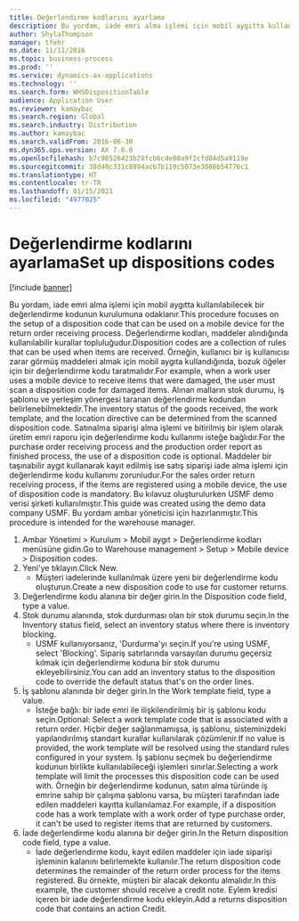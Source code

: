 ```yaml
---
title: Değerlendirme kodlarını ayarlama
description: Bu yordam, iade emri alma işlemi için mobil aygıtta kullanılabilecek bir değerlendirme kodunun kurulumuna odaklanır.
author: ShylaThompson
manager: tfehr
ms.date: 11/11/2016
ms.topic: business-process
ms.prod: ''
ms.service: dynamics-ax-applications
ms.technology: ''
ms.search.form: WHSDispositionTable
audience: Application User
ms.reviewer: kamaybac
ms.search.region: Global
ms.search.industry: Distribution
ms.author: kamaybac
ms.search.validFrom: 2016-06-30
ms.dyn365.ops.version: AX 7.0.0
ms.openlocfilehash: b7c98526423b28fcb6c4e00a9f2cfd84d5a9119e
ms.sourcegitcommit: 38d40c331c8894acb7b119c5073e3088b54776c1
ms.translationtype: HT
ms.contentlocale: tr-TR
ms.lasthandoff: 01/15/2021
ms.locfileid: "4977025"
---
```

# <a name="set-up-dispositions-codes"></a><span data-ttu-id="6ba58-103">Değerlendirme kodlarını ayarlama</span><span class="sxs-lookup"><span data-stu-id="6ba58-103">Set up dispositions codes</span></span>

[!include [banner](../../includes/banner.md)]

<span data-ttu-id="6ba58-104">Bu yordam, iade emri alma işlemi için mobil aygıtta kullanılabilecek bir değerlendirme kodunun kurulumuna odaklanır.</span><span class="sxs-lookup"><span data-stu-id="6ba58-104">This procedure focuses on the setup of a disposition code that can be used on a mobile device for the return order receiving process.</span></span> <span data-ttu-id="6ba58-105">Değerlendirme kodları, maddeler alındığında kullanılabilir kurallar topluluğudur.</span><span class="sxs-lookup"><span data-stu-id="6ba58-105">Disposition codes are a collection of rules that can be used when items are received.</span></span> <span data-ttu-id="6ba58-106">Örneğin, kullanıcı bir iş kullanıcısı zarar görmüş maddeleri almak için mobil aygıta kullandığında, bozuk öğeler için bir değerlendirme kodu taratmalıdır.</span><span class="sxs-lookup"><span data-stu-id="6ba58-106">For example, when a work user uses a mobile device to receive items that were damaged, the user must scan a disposition code for damaged items.</span></span> <span data-ttu-id="6ba58-107">Alınan malların stok durumu, iş şablonu ve yerleşim yönergesi taranan değerlendirme kodundan belirlenebilmektedir.</span><span class="sxs-lookup"><span data-stu-id="6ba58-107">The inventory status of the goods received, the work template, and the location directive can be determined from the scanned disposition code.</span></span> <span data-ttu-id="6ba58-108">Satınalma siparişi alma işlemi ve bitirilmiş bir işlem olarak üretim emri raporu için değerlendirme kodu kullanımı isteğe bağlıdır.</span><span class="sxs-lookup"><span data-stu-id="6ba58-108">For the purchase order receiving process and the production order report as finished process, the use of a disposition code is optional.</span></span> <span data-ttu-id="6ba58-109">Maddeler bir taşınabilir aygıt kullanarak kayıt edilmiş ise satış siparişi iade alma işlemi için değerlendirme kodu kullanımı zorunludur.</span><span class="sxs-lookup"><span data-stu-id="6ba58-109">For the sales order return receiving process, if the items are registered using a mobile device, the use of disposition code is mandatory.</span></span>  <span data-ttu-id="6ba58-110">Bu kılavuz oluşturulurken USMF demo verisi şirketi kullanılmıştır.</span><span class="sxs-lookup"><span data-stu-id="6ba58-110">This guide was created using the demo data company USMF.</span></span> <span data-ttu-id="6ba58-111">Bu yordam ambar yöneticisi için hazırlanmıştır.</span><span class="sxs-lookup"><span data-stu-id="6ba58-111">This procedure is intended for the warehouse manager.</span></span> 

1. <span data-ttu-id="6ba58-112">Ambar Yönetimi > Kurulum > Mobil aygıt > Değerlendirme kodları menüsüne gidin.</span><span class="sxs-lookup"><span data-stu-id="6ba58-112">Go to Warehouse management > Setup > Mobile device > Disposition codes.</span></span>
2. <span data-ttu-id="6ba58-113">Yeni'ye tıklayın.</span><span class="sxs-lookup"><span data-stu-id="6ba58-113">Click New.</span></span>
    * <span data-ttu-id="6ba58-114">Müşteri iadelerinde kullanılmak üzere yeni bir değerlendirme kodu oluşturun.</span><span class="sxs-lookup"><span data-stu-id="6ba58-114">Create a new disposition code to use for customer returns.</span></span>  
3. <span data-ttu-id="6ba58-115">Değerlendirme kodu alanına bir değer girin.</span><span class="sxs-lookup"><span data-stu-id="6ba58-115">In the Disposition code field, type a value.</span></span>
4. <span data-ttu-id="6ba58-116">Stok durumu alanında, stok durdurması olan bir stok durumu seçin.</span><span class="sxs-lookup"><span data-stu-id="6ba58-116">In the Inventory status field, select an inventory status where there is inventory blocking.</span></span>
    * <span data-ttu-id="6ba58-117">USMF kullanıyorsanız, 'Durdurma'yı seçin.</span><span class="sxs-lookup"><span data-stu-id="6ba58-117">If you're using USMF, select 'Blocking'.</span></span> <span data-ttu-id="6ba58-118">Sipariş satırlarında varsayılan durumu geçersiz kılmak için değerlendirme koduna bir stok durumu ekleyebilirsiniz.</span><span class="sxs-lookup"><span data-stu-id="6ba58-118">You can add an inventory status to the disposition code to override the default status that's on the order lines.</span></span>  
5. <span data-ttu-id="6ba58-119">İş şablonu alanında bir değer girin.</span><span class="sxs-lookup"><span data-stu-id="6ba58-119">In the Work template field, type a value.</span></span>
    * <span data-ttu-id="6ba58-120">İsteğe bağlı: bir iade emri ile ilişkilendirilmiş bir iş şablonu kodu seçin.</span><span class="sxs-lookup"><span data-stu-id="6ba58-120">Optional: Select a work template code that is associated with a return order.</span></span> <span data-ttu-id="6ba58-121">Hiçbir değer sağlanmamışsa, iş şablonu, sisteminizdeki yapılandırılmış standart kurallar kullanılarak çözümlenir.</span><span class="sxs-lookup"><span data-stu-id="6ba58-121">If no value is provided, the work template will be resolved using the standard rules configured in your system.</span></span> <span data-ttu-id="6ba58-122">İş şablonu seçmek bu değerlendirme kodunun birlikte kullanılabileceği işlemleri sınırlar.</span><span class="sxs-lookup"><span data-stu-id="6ba58-122">Selecting a work template will limit the processes this disposition code can be used with.</span></span> <span data-ttu-id="6ba58-123">Örneğin bir değerlendirme kodunun, satın alma türünde iş emrine sahip bir çalışma şablonu varsa, bu müşteri tarafından iade edilen maddeleri kayıtta kullanılamaz.</span><span class="sxs-lookup"><span data-stu-id="6ba58-123">For example, if a disposition code has a work template with a work order of type purchase order, it can't be used to register items that are returned by customers.</span></span>  
6. <span data-ttu-id="6ba58-124">İade değerlendirme kodu alanına bir değer girin.</span><span class="sxs-lookup"><span data-stu-id="6ba58-124">In the Return disposition code field, type a value.</span></span>
    * <span data-ttu-id="6ba58-125">İade değerlendirme kodu, kayıt edilen maddeler için iade siparişi işleminin kalanını belirlemekte kullanılır.</span><span class="sxs-lookup"><span data-stu-id="6ba58-125">The return disposition code determines the remainder of the return order process for the items registered.</span></span> <span data-ttu-id="6ba58-126">Bu örnekte, müşteri bir alacak dekontu almalıdır.</span><span class="sxs-lookup"><span data-stu-id="6ba58-126">In this example, the customer should receive a credit note.</span></span> <span data-ttu-id="6ba58-127">Eylem kredisi içeren bir iade değerlendirme kodu ekleyin.</span><span class="sxs-lookup"><span data-stu-id="6ba58-127">Add a returns disposition code that contains an action Credit.</span></span>  

